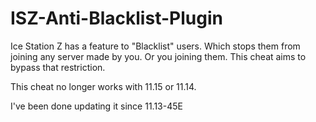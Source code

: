 # ISZ-Anti-Blacklist-Plugin
Ice Station Z has a feature to "Blacklist" users. Which stops them from joining any server made by you. Or you joining them. This cheat aims to bypass that restriction.

This cheat no longer works with 11.15 or 11.14.

I've been done updating it since 11.13-45E
